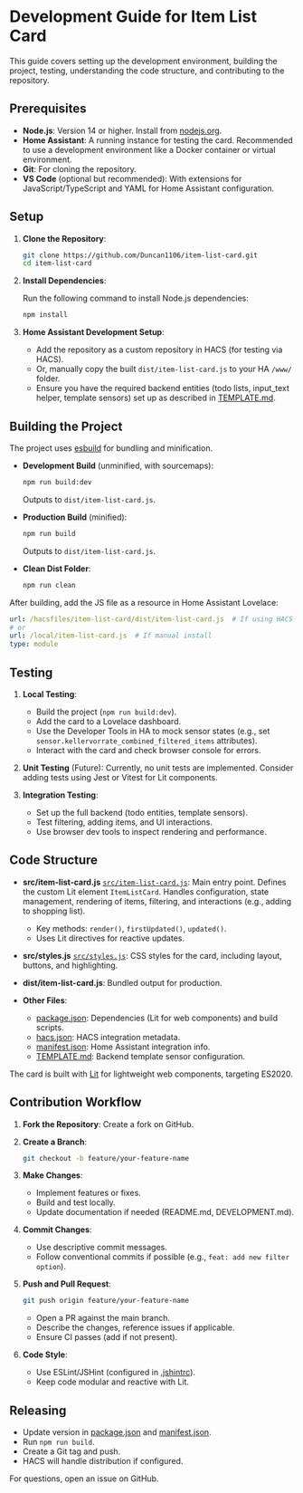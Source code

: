 # Development Guide for Item List Card

This guide covers setting up the development environment, building the project, testing, understanding the code structure, and contributing to the repository.

## Prerequisites

- **Node.js**: Version 14 or higher. Install from [nodejs.org](https://nodejs.org/).
- **Home Assistant**: A running instance for testing the card. Recommended to use a development environment like a Docker container or virtual environment.
- **Git**: For cloning the repository.
- **VS Code** (optional but recommended): With extensions for JavaScript/TypeScript and YAML for Home Assistant configuration.

## Setup

1. **Clone the Repository**:

   ```bash
   git clone https://github.com/Duncan1106/item-list-card.git
   cd item-list-card
   ```

2. **Install Dependencies**:

   Run the following command to install Node.js dependencies:

   ```bash
   npm install
   ```

3. **Home Assistant Development Setup**:
   - Add the repository as a custom repository in HACS (for testing via HACS).
   - Or, manually copy the built `dist/item-list-card.js` to your HA `/www/` folder.
   - Ensure you have the required backend entities (todo lists, input_text helper, template sensors) set up as described in [TEMPLATE.md](TEMPLATE.md).

## Building the Project

The project uses [esbuild](https://esbuild.github.io/) for bundling and minification.

- **Development Build** (unminified, with sourcemaps):

  ```bash
  npm run build:dev
  ```

  Outputs to `dist/item-list-card.js`.

- **Production Build** (minified):

  ```bash
  npm run build
  ```

  Outputs to `dist/item-list-card.js`.

- **Clean Dist Folder**:

  ```bash
  npm run clean
  ```

After building, add the JS file as a resource in Home Assistant Lovelace:

```yaml
url: /hacsfiles/item-list-card/dist/item-list-card.js  # If using HACS
# or
url: /local/item-list-card.js  # If manual install
type: module
```

## Testing

1. **Local Testing**:
   - Build the project (`npm run build:dev`).
   - Add the card to a Lovelace dashboard.
   - Use the Developer Tools in HA to mock sensor states (e.g., set `sensor.kellervorrate_combined_filtered_items` attributes).
   - Interact with the card and check browser console for errors.

2. **Unit Testing** (Future):
   Currently, no unit tests are implemented. Consider adding tests using Jest or Vitest for Lit components.

3. **Integration Testing**:
   - Set up the full backend (todo entities, template sensors).
   - Test filtering, adding items, and UI interactions.
   - Use browser dev tools to inspect rendering and performance.

## Code Structure

- **src/item-list-card.js** [`src/item-list-card.js`](src/item-list-card.js): Main entry point. Defines the custom Lit element `ItemListCard`. Handles configuration, state management, rendering of items, filtering, and interactions (e.g., adding to shopping list).
  - Key methods: `render()`, `firstUpdated()`, `updated()`.
  - Uses Lit directives for reactive updates.

- **src/styles.js** [`src/styles.js`](src/styles.js): CSS styles for the card, including layout, buttons, and highlighting.

- **dist/item-list-card.js**: Bundled output for production.

- **Other Files**:
  - [package.json](package.json): Dependencies (Lit for web components) and build scripts.
  - [hacs.json](hacs.json): HACS integration metadata.
  - [manifest.json](manifest.json): Home Assistant integration info.
  - [TEMPLATE.md](TEMPLATE.md): Backend template sensor configuration.

The card is built with [Lit](https://lit.dev/) for lightweight web components, targeting ES2020.

## Contribution Workflow

1. **Fork the Repository**: Create a fork on GitHub.

2. **Create a Branch**:

   ```bash
   git checkout -b feature/your-feature-name
   ```

3. **Make Changes**:
   - Implement features or fixes.
   - Build and test locally.
   - Update documentation if needed (README.md, DEVELOPMENT.md).

4. **Commit Changes**:
   - Use descriptive commit messages.
   - Follow conventional commits if possible (e.g., `feat: add new filter option`).

5. **Push and Pull Request**:

   ```bash
   git push origin feature/your-feature-name
   ```

   - Open a PR against the main branch.
   - Describe the changes, reference issues if applicable.
   - Ensure CI passes (add if not present).

6. **Code Style**:
   - Use ESLint/JSHint (configured in [.jshintrc](src/.jshintrc)).
   - Keep code modular and reactive with Lit.

## Releasing

- Update version in [package.json](package.json) and [manifest.json](manifest.json).
- Run `npm run build`.
- Create a Git tag and push.
- HACS will handle distribution if configured.

For questions, open an issue on GitHub.
